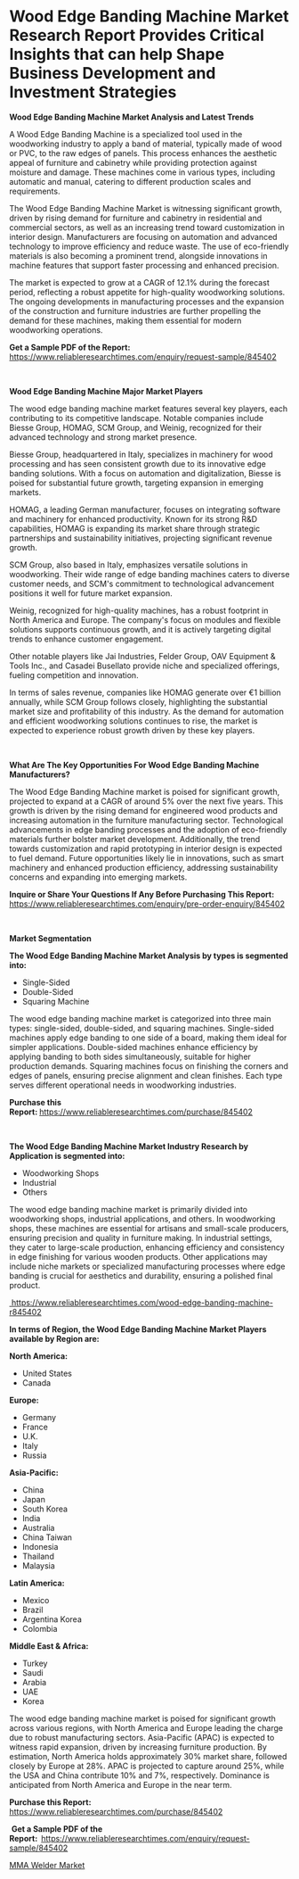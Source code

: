<p><h1>Wood Edge Banding Machine Market Research Report Provides Critical Insights that can help Shape Business Development and Investment Strategies</h1></p><p><strong>Wood Edge Banding Machine Market Analysis and Latest Trends</strong></p>
<p><p>A Wood Edge Banding Machine is a specialized tool used in the woodworking industry to apply a band of material, typically made of wood or PVC, to the raw edges of panels. This process enhances the aesthetic appeal of furniture and cabinetry while providing protection against moisture and damage. These machines come in various types, including automatic and manual, catering to different production scales and requirements.</p><p>The Wood Edge Banding Machine Market is witnessing significant growth, driven by rising demand for furniture and cabinetry in residential and commercial sectors, as well as an increasing trend toward customization in interior design. Manufacturers are focusing on automation and advanced technology to improve efficiency and reduce waste. The use of eco-friendly materials is also becoming a prominent trend, alongside innovations in machine features that support faster processing and enhanced precision.</p><p>The market is expected to grow at a CAGR of 12.1% during the forecast period, reflecting a robust appetite for high-quality woodworking solutions. The ongoing developments in manufacturing processes and the expansion of the construction and furniture industries are further propelling the demand for these machines, making them essential for modern woodworking operations.</p></p>
<p><strong>Get a Sample PDF of the Report:&nbsp;</strong> <a href="https://www.reliableresearchtimes.com/enquiry/request-sample/845402?utm_campaign=2181&utm_medium=2&utm_source=Github&utm_content=ia&utm_term=17022025&utm_id=wood-edge-banding-machine">https://www.reliableresearchtimes.com/enquiry/request-sample/845402</a></p>
<p>&nbsp;</p>
<p><strong>Wood Edge Banding Machine Major Market Players</strong></p>
<p><p>The wood edge banding machine market features several key players, each contributing to its competitive landscape. Notable companies include Biesse Group, HOMAG, SCM Group, and Weinig, recognized for their advanced technology and strong market presence. </p><p>Biesse Group, headquartered in Italy, specializes in machinery for wood processing and has seen consistent growth due to its innovative edge banding solutions. With a focus on automation and digitalization, Biesse is poised for substantial future growth, targeting expansion in emerging markets.</p><p>HOMAG, a leading German manufacturer, focuses on integrating software and machinery for enhanced productivity. Known for its strong R&D capabilities, HOMAG is expanding its market share through strategic partnerships and sustainability initiatives, projecting significant revenue growth.</p><p>SCM Group, also based in Italy, emphasizes versatile solutions in woodworking. Their wide range of edge banding machines caters to diverse customer needs, and SCM's commitment to technological advancement positions it well for future market expansion. </p><p>Weinig, recognized for high-quality machines, has a robust footprint in North America and Europe. The company's focus on modules and flexible solutions supports continuous growth, and it is actively targeting digital trends to enhance customer engagement.</p><p>Other notable players like Jai Industries, Felder Group, OAV Equipment & Tools Inc., and Casadei Busellato provide niche and specialized offerings, fueling competition and innovation. </p><p>In terms of sales revenue, companies like HOMAG generate over €1 billion annually, while SCM Group follows closely, highlighting the substantial market size and profitability of this industry. As the demand for automation and efficient woodworking solutions continues to rise, the market is expected to experience robust growth driven by these key players.</p></p>
<p>&nbsp;</p>
<p><strong>What Are The Key Opportunities For Wood Edge Banding Machine Manufacturers?</strong></p>
<p><p>The Wood Edge Banding Machine market is poised for significant growth, projected to expand at a CAGR of around 5% over the next five years. This growth is driven by the rising demand for engineered wood products and increasing automation in the furniture manufacturing sector. Technological advancements in edge banding processes and the adoption of eco-friendly materials further bolster market development. Additionally, the trend towards customization and rapid prototyping in interior design is expected to fuel demand. Future opportunities likely lie in innovations, such as smart machinery and enhanced production efficiency, addressing sustainability concerns and expanding into emerging markets.</p></p>
<p><strong>Inquire or Share Your Questions If Any Before Purchasing This Report:</strong> <a href="https://www.reliableresearchtimes.com/enquiry/pre-order-enquiry/845402?utm_campaign=2181&utm_medium=2&utm_source=Github&utm_content=ia&utm_term=17022025&utm_id=wood-edge-banding-machine">https://www.reliableresearchtimes.com/enquiry/pre-order-enquiry/845402</a></p>
<p>&nbsp;</p>
<p><strong>Market Segmentation</strong></p>
<p><strong>The Wood Edge Banding Machine Market Analysis by types is segmented into:</strong></p>
<p><ul><li>Single-Sided</li><li>Double-Sided</li><li>Squaring Machine</li></ul></p>
<p><p>The wood edge banding machine market is categorized into three main types: single-sided, double-sided, and squaring machines. Single-sided machines apply edge banding to one side of a board, making them ideal for simpler applications. Double-sided machines enhance efficiency by applying banding to both sides simultaneously, suitable for higher production demands. Squaring machines focus on finishing the corners and edges of panels, ensuring precise alignment and clean finishes. Each type serves different operational needs in woodworking industries.</p></p>
<p><strong>Purchase this Report:&nbsp;</strong><a href="https://www.reliableresearchtimes.com/purchase/845402?utm_campaign=2181&utm_medium=2&utm_source=Github&utm_content=ia&utm_term=17022025&utm_id=wood-edge-banding-machine">https://www.reliableresearchtimes.com/purchase/845402</a></p>
<p>&nbsp;</p>
<p><strong>The Wood Edge Banding Machine Market Industry Research by Application is segmented into:</strong></p>
<p><ul><li>Woodworking Shops</li><li>Industrial</li><li>Others</li></ul></p>
<p><p>The wood edge banding machine market is primarily divided into woodworking shops, industrial applications, and others. In woodworking shops, these machines are essential for artisans and small-scale producers, ensuring precision and quality in furniture making. In industrial settings, they cater to large-scale production, enhancing efficiency and consistency in edge finishing for various wooden products. Other applications may include niche markets or specialized manufacturing processes where edge banding is crucial for aesthetics and durability, ensuring a polished final product.</p></p>
<p><a href="https://www.reliableresearchtimes.com/wood-edge-banding-machine-r845402?utm_campaign=2181&utm_medium=2&utm_source=Github&utm_content=ia&utm_term=17022025&utm_id=wood-edge-banding-machine">&nbsp;https://www.reliableresearchtimes.com/wood-edge-banding-machine-r845402</a></p>
<p><strong>In terms of Region, the Wood Edge Banding Machine Market Players available by Region are:</strong></p>
<p>
    <p> <strong> North America: </strong>
        <ul>
            <li>United States</li>
            <li>Canada</li>
        </ul>
        </p> 
    <p> <strong> Europe: </strong>
        <ul>
            <li>Germany</li>
            <li>France</li>
            <li>U.K.</li>
            <li>Italy</li>
            <li>Russia</li>
        </ul>
        </p> 
    <p> <strong> Asia-Pacific: </strong>
        <ul>
            <li>China</li>
            <li>Japan</li>
            <li>South Korea</li>
            <li>India</li>
            <li>Australia</li>
            <li>China Taiwan</li>
            <li>Indonesia</li>
            <li>Thailand</li>
            <li>Malaysia</li>
        </ul>
        </p> 
    <p> <strong> Latin America: </strong>
        <ul>
            <li>Mexico</li>
            <li>Brazil</li>
            <li>Argentina Korea</li>
            <li>Colombia</li>
        </ul>
        </p> 
    <p> <strong> Middle East & Africa: </strong>
        <ul>
            <li>Turkey</li>
            <li>Saudi</li>
            <li>Arabia</li>
            <li>UAE</li>
            <li>Korea</li>
        </ul>
    </p>
    </p>
<p><p>The wood edge banding machine market is poised for significant growth across various regions, with North America and Europe leading the charge due to robust manufacturing sectors. Asia-Pacific (APAC) is expected to witness rapid expansion, driven by increasing furniture production. By estimation, North America holds approximately 30% market share, followed closely by Europe at 28%. APAC is projected to capture around 25%, while the USA and China contribute 10% and 7%, respectively. Dominance is anticipated from North America and Europe in the near term.</p></p>
<p><strong>Purchase this Report: </strong><a href="https://www.reliableresearchtimes.com/purchase/845402?utm_campaign=2181&utm_medium=2&utm_source=Github&utm_content=ia&utm_term=17022025&utm_id=wood-edge-banding-machine">https://www.reliableresearchtimes.com/purchase/845402</a></p>
<p>&nbsp;<strong>Get a Sample PDF of the Report:&nbsp;&nbsp;</strong><a href="https://www.reliableresearchtimes.com/enquiry/request-sample/845402?utm_campaign=2181&utm_medium=2&utm_source=Github&utm_content=ia&utm_term=17022025&utm_id=wood-edge-banding-machine">https://www.reliableresearchtimes.com/enquiry/request-sample/845402</a></p>
<p><strong></strong></p>
<p><p><a href="https://github.com/HobertDavis43/Market-Research-Report-List-1/blob/main/mma-welder-market.md?utm_campaign=2181&utm_medium=2&utm_source=Github&utm_content=ia&utm_term=17022025&utm_id=wood-edge-banding-machine">MMA Welder Market</a></p></p>